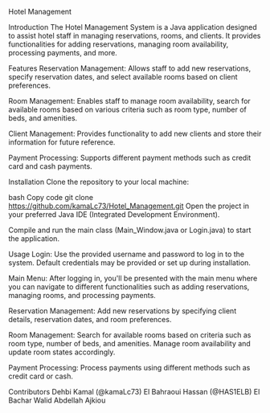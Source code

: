Hotel Management 

Introduction
The Hotel Management System is a Java application designed to assist hotel staff in managing reservations, rooms, and clients. It provides functionalities for adding reservations, managing room availability, processing payments, and more.

Features
Reservation Management: Allows staff to add new reservations, specify reservation dates, and select available rooms based on client preferences.

Room Management: Enables staff to manage room availability, search for available rooms based on various criteria such as room type, number of beds, and amenities.

Client Management: Provides functionality to add new clients and store their information for future reference.

Payment Processing: Supports different payment methods such as credit card and cash payments.

Installation
Clone the repository to your local machine:

bash
Copy code
git clone https://github.com/kamaLc73/Hotel_Management.git
Open the project in your preferred Java IDE (Integrated Development Environment).

Compile and run the main class (Main_Window.java or Login.java) to start the application.

Usage
Login: Use the provided username and password to log in to the system. Default credentials may be provided or set up during installation.

Main Menu: After logging in, you'll be presented with the main menu where you can navigate to different functionalities such as adding reservations, managing rooms, and processing payments.

Reservation Management: Add new reservations by specifying client details, reservation dates, and room preferences.

Room Management: Search for available rooms based on criteria such as room type, number of beds, and amenities. Manage room availability and update room states accordingly.

Payment Processing: Process payments using different methods such as credit card or cash.

Contributors
Dehbi Kamal (@kamaLc73)
El Bahraoui Hassan  (@HAS1ELB)
El Bachar Walid
Abdellah Ajkiou
